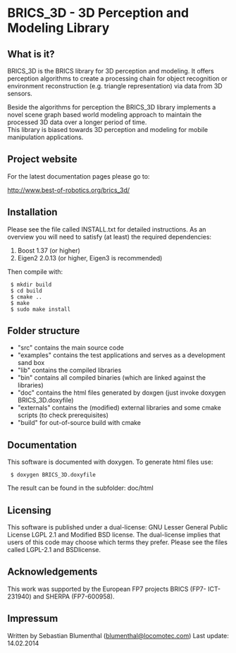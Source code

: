 # BRICS_3D - 3D Perception and Modeling Library
              

What is it?
-----------
 
BRICS_3D is the BRICS library for 3D perception and modeling. It offers perception
algorithms to create a processing chain for object recognition or environment reconstruction 
(e.g. triangle representation) via data from 3D sensors. 
	
Beside the algorithms for perception the BRICS_3D library implements a novel scene graph based
world modeling approach to maintain the processed 3D data over a longer period of time.	 
This library is biased towards 3D perception and modeling for mobile manipulation applications. 


Project website
---------------

For the latest documentation pages please go to:

http://www.best-of-robotics.org/brics_3d/


Installation
------------

Please see the file called INSTALL.txt for detailed instructions. As an 
overview you will need to satisfy (at least) the required dependencies: 

   1. Boost 1.37 (or higher)
   2. Eigen2 2.0.13 (or higher, Eigen3 is recommended)

Then compile with:

```
 $ mkdir build
 $ cd build 
 $ cmake ..
 $ make
 $ sudo make install
```


Folder structure
----------------

* "src" contains the main source code
* "examples" contains the test applications and serves as a development sand box
* "lib" contains the compiled libraries
* "bin" contains all compiled binaries (which are linked against the libraries)
* "doc" contains the html files generated by doxgen (just invoke doxygen BRICS_3D.doxyfile)
* "externals" contains the (modified) external libraries and some cmake scripts (to check prerequisites)
* "build" for out-of-source build with cmake


Documentation
-------------

This software is documented with doxygen. To generate html files use:

```
 $ doxygen BRICS_3D.doxyfile
```

The result can be found in the subfolder: doc/html

Licensing
---------

This software is published under a dual-license: GNU Lesser General Public
License LGPL 2.1 and Modified BSD license. The dual-license implies that
users of this code may choose which terms they prefer. Please see the files
called LGPL-2.1 and BSDlicense.

Acknowledgements
----------------

This work was supported by the European FP7 projects BRICS (FP7- ICT-231940) and SHERPA (FP7-600958).


Impressum
---------

Written by Sebastian Blumenthal (blumenthal@locomotec.com)
Last update: 14.02.2014

